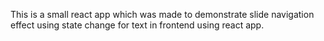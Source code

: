 This is a small react app which was made to demonstrate slide navigation effect using state change for text in frontend using react app. 

